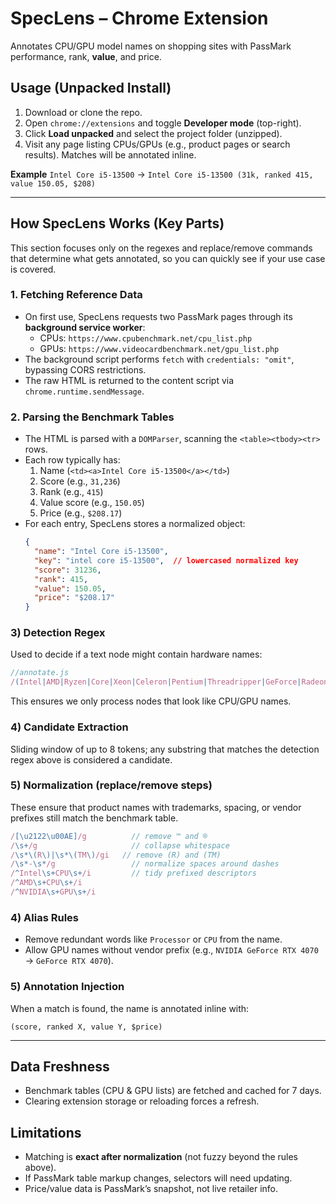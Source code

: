 # SpecLens – Chrome Extension

Annotates CPU/GPU model names on shopping sites with PassMark performance, rank, **value**, and price.

## Usage (Unpacked Install)

1. Download or clone the repo.
2. Open `chrome://extensions` and toggle **Developer mode** (top-right).
3. Click **Load unpacked** and select the project folder (unzipped).
4. Visit any page listing CPUs/GPUs (e.g., product pages or search results). Matches will be annotated inline.

**Example**
`Intel Core i5-13500` → `Intel Core i5-13500 (31k, ranked 415, value 150.05, $208)`

---

## How SpecLens Works (Key Parts)

This section focuses only on the regexes and replace/remove commands that determine what gets annotated, so you can quickly see if your use case is covered.

### 1. **Fetching Reference Data**
- On first use, SpecLens requests two PassMark pages through its **background service worker**:
  - CPUs: `https://www.cpubenchmark.net/cpu_list.php`
  - GPUs: `https://www.videocardbenchmark.net/gpu_list.php`
- The background script performs `fetch` with `credentials: "omit"`, bypassing CORS restrictions.
- The raw HTML is returned to the content script via `chrome.runtime.sendMessage`.

### 2. **Parsing the Benchmark Tables**
- The HTML is parsed with a `DOMParser`, scanning the `<table><tbody><tr>` rows.
- Each row typically has:
  1. Name (`<td><a>Intel Core i5-13500</a></td>`)
  2. Score (e.g., `31,236`)
  3. Rank (e.g., `415`)
  4. Value score (e.g., `150.05`)
  5. Price (e.g., `$208.17`)
- For each entry, SpecLens stores a normalized object:
  ```json
  {
    "name": "Intel Core i5-13500",
    "key": "intel core i5-13500",  // lowercased normalized key
    "score": 31236,
    "rank": 415,
    "value": 150.05,
    "price": "$208.17"
  }

### 3) Detection Regex

Used to decide if a text node might contain hardware names:

```js
//annotate.js
/(Intel|AMD|Ryzen|Core|Xeon|Celeron|Pentium|Threadripper|GeForce|Radeon|RTX|GTX|RX)\b/i
```

This ensures we only process nodes that look like CPU/GPU names.

### 4) Candidate Extraction

Sliding window of up to 8 tokens; any substring that matches the detection regex above is considered a candidate.

### 5) Normalization (replace/remove steps)

These ensure that product names with trademarks, spacing, or vendor prefixes still match the benchmark table.

```js
/[\u2122\u00AE]/g          // remove ™ and ®
/\s+/g                     // collapse whitespace
/\s*\(R\)|\s*\(TM\)/gi   // remove (R) and (TM)
/\s*-\s*/g                 // normalize spaces around dashes
/^Intel\s+CPU\s+/i         // tidy prefixed descriptors
/^AMD\s+CPU\s+/i
/^NVIDIA\s+GPU\s+/i
```

### 4) Alias Rules

* Remove redundant words like `Processor` or `CPU` from the name.
* Allow GPU names without vendor prefix (e.g., `NVIDIA GeForce RTX 4070` → `GeForce RTX 4070`).

### 5) Annotation Injection

When a match is found, the name is annotated inline with:

```
(score, ranked X, value Y, $price)
```

---

## Data Freshness

* Benchmark tables (CPU & GPU lists) are fetched and cached for 7 days.
* Clearing extension storage or reloading forces a refresh.

## Limitations

* Matching is **exact after normalization** (not fuzzy beyond the rules above).
* If PassMark table markup changes, selectors will need updating.
* Price/value data is PassMark’s snapshot, not live retailer info.
